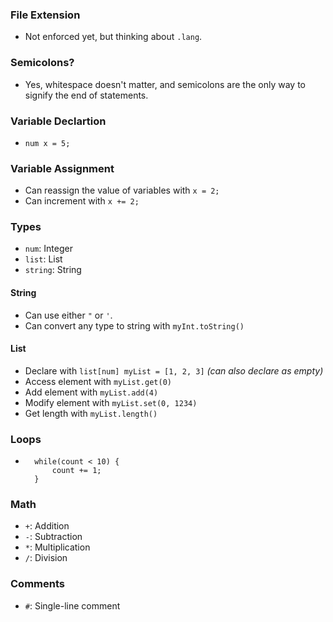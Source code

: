 ### File Extension
- Not enforced yet, but thinking about `.lang`.

### Semicolons?
- Yes, whitespace doesn't matter, and semicolons are the only way to signify the end of statements.

### Variable Declartion
- `num x = 5;`

### Variable Assignment
- Can reassign the value of variables with `x = 2;`
- Can increment with `x += 2;`

### Types
- `num`: Integer
- `list`: List
- `string`: String

#### String
- Can use either `"` or `'`.
- Can convert any type to string with `myInt.toString()`

#### List
- Declare with `list[num] myList = [1, 2, 3]`  *(can also declare as empty)*
- Access element with `myList.get(0)`
- Add element with `myList.add(4)`
- Modify element with `myList.set(0, 1234)`
- Get length with `myList.length()`

### Loops
- ```
    while(count < 10) {
        count += 1;
    }

### Math
- `+`: Addition
- `-`: Subtraction
- `*`: Multiplication
- `/`: Division

### Comments
- `#`: Single-line comment